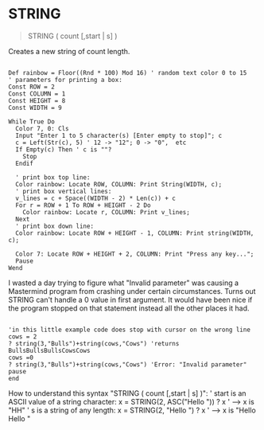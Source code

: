 # STRING

> STRING ( count [,start | s] )

Creates a new string of count length.


~~~

Def rainbow = Floor((Rnd * 100) Mod 16) ' random text color 0 to 15
' parameters for printing a box:
Const ROW = 2 
Const COLUMN = 1 
Const HEIGHT = 8 
Const WIDTH = 9
 
While True Do
  Color 7, 0: Cls
  Input "Enter 1 to 5 character(s) [Enter empty to stop]"; c
  c = Left(Str(c), 5) ' 12 -> "12"; 0 -> "0",  etc
  If Empty(c) Then ' c is ""?
    Stop
  Endif
 
  ' print box top line:
  Color rainbow: Locate ROW, COLUMN: Print String(WIDTH, c);
  ' print box vertical lines:
  v_lines = c + Space((WIDTH - 2) * Len(c)) + c
  For r = ROW + 1 To ROW + HEIGHT - 2 Do
    Color rainbow: Locate r, COLUMN: Print v_lines;
  Next
  ' print box down line:
  Color rainbow: Locate ROW + HEIGHT - 1, COLUMN: Print string(WIDTH, c);
  
  Color 7: Locate ROW + HEIGHT + 2, COLUMN: Print "Press any key...";
  Pause
Wend

~~~

I wasted a day trying to figure what "Invalid parameter" was causing a Mastermind program from crashing under certain circumstances. 
Turns out STRING can't handle a 0 value in first argument. It would have been nice if the program stopped on that statement instead all the other places it had.

~~~

'in this little example code does stop with cursor on the wrong line
cows = 2
? string(3,"Bulls")+string(cows,"Cows") 'returns BullsBullsBullsCowsCows
cows =0
? string(3,"Bulls")+string(cows,"Cows") 'Error: "Invalid parameter"
pause
end

~~~

How to understand this syntax "STRING ( count [,start | s] )":
' start is an ASCII value of a string character:
x = STRING(2, ASC("Hello ")) 
? x ' --> x is "HH"
' s is a string of any length:
x = STRING(2, "Hello ") 
? x ' --> x is "Hello Hello " 

